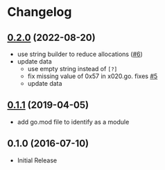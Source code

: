 # Changelog

## [0.2.0] (2022-08-20)

* use string builder to reduce allocations ([#6])
* update data
  * use empty string instead of `[?]`
  * fix missing value of 0x57 in x020.go. fixes [#5]
  * update data

## [0.1.1] (2019-04-05)

* add go.mod file to identify as a module


## 0.1.0 (2016-07-10)

* Initial Release


[#5]: https://github.com/mozillazg/go-unidecode/issues/5
[#6]: https://github.com/mozillazg/go-unidecode/pull/6

[0.1.1]: https://github.com/mozillazg/go-unidecode/compare/v0.1.0...v0.1.1
[0.2.0]: https://github.com/mozillazg/go-unidecode/compare/v0.1.1...v0.2.0

